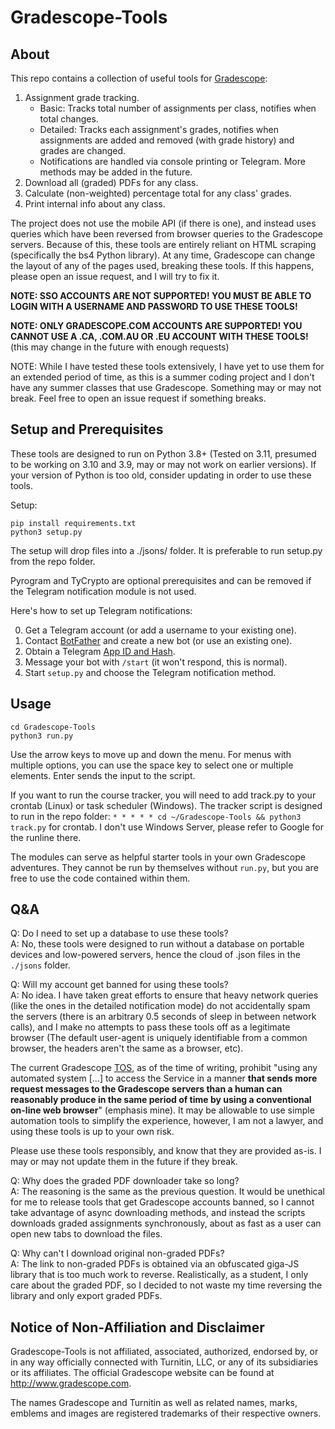 # Gradescope-Tools

## About

This repo contains a collection of useful tools for [Gradescope](https://www.gradescope.com):

1. Assignment grade tracking.
    * Basic: Tracks total number of assignments per class, notifies when total changes.
    * Detailed: Tracks each assignment's grades, notifies when assignments are added and removed (with grade history) and grades are changed.
    * Notifications are handled via console printing or Telegram. More methods may be added in the future.
2. Download all (graded) PDFs for any class.
3. Calculate (non-weighted) percentage total for any class' grades.
4. Print internal info about any class.

The project does not use the mobile API (if there is one), and instead uses queries which have been reversed from browser queries to the Gradescope servers. Because of this, these tools are entirely reliant on HTML scraping (specifically the bs4 Python library). At any time, Gradescope can change the layout of any of the pages used, breaking these tools. If this happens, please open an issue request, and I will try to fix it.

**NOTE: SSO ACCOUNTS ARE NOT SUPPORTED! YOU MUST BE ABLE TO LOGIN WITH A USERNAME AND PASSWORD TO USE THESE TOOLS!**

**NOTE: ONLY GRADESCOPE.COM ACCOUNTS ARE SUPPORTED! YOU CANNOT USE A .CA, .COM.AU OR .EU ACCOUNT WITH THESE TOOLS!** (this may change in the future with enough requests)

NOTE: While I have tested these tools extensively, I have yet to use them for an extended period of time, as this is a summer coding project and I don't have any summer classes that use Gradescope. Something may or may not break. Feel free to open an issue request if something breaks.

## Setup and Prerequisites

These tools are designed to run on Python 3.8+ (Tested on 3.11, presumed to be working on 3.10 and 3.9, may or may not work on earlier versions). If your version of Python is too old, consider updating in order to use these tools.

Setup:

```
pip install requirements.txt
python3 setup.py
```

The setup will drop files into a ./jsons/ folder. It is preferable to run setup.py from the repo folder.

Pyrogram and TyCrypto are optional prerequisites and can be removed if the Telegram notification module is not used.

Here's how to set up Telegram notifications:

0. Get a Telegram account (or add a username to your existing one).
1. Contact [BotFather](https://t.me/BotFather) and create a new bot (or use an existing one).
2. Obtain a Telegram [App ID and Hash](https://core.telegram.org/api/obtaining_api_id).
3. Message your bot with `/start` (it won't respond, this is normal).
4. Start `setup.py` and choose the Telegram notification method.

## Usage

```
cd Gradescope-Tools
python3 run.py
```

Use the arrow keys to move up and down the menu. For menus with multiple options, you can use the space key to select one or multiple elements. Enter sends the input to the script.

If you want to run the course tracker, you will need to add track.py to your crontab (Linux) or task scheduler (Windows). The tracker script is designed to run in the repo folder: `* * * * * cd ~/Gradescope-Tools && python3 track.py` for crontab. I don't use Windows Server, please refer to Google for the runline there.

The modules can serve as helpful starter tools in your own Gradescope adventures. They cannot be run by themselves without `run.py`, but you are free to use the code contained within them.

## Q&A

Q: Do I need to set up a database to use these tools?<br>A: No, these tools were designed to run without a database on portable devices and low-powered servers, hence the cloud of .json files in the `./jsons` folder.

Q: Will my account get banned for using these tools?<br>A: No idea. I have taken great efforts to ensure that heavy network queries (like the ones in the detailed notification mode) do not accidentally spam the servers (there is an arbitrary 0.5 seconds of sleep in between network calls), and I make no attempts to pass these tools off as a legitimate browser (The default user-agent is uniquely identifiable from a common browser, the headers aren't the same as a browser, etc).

The current Gradescope [TOS](https://www.gradescope.com/tos), as of the time of writing, prohibit "using any automated system [...] to access the Service in a manner **that sends more request messages to the Gradescope servers than a human can reasonably produce in the same period of time by using a conventional on-line web browser**" (emphasis mine). It may be allowable to use simple automation tools to simplify the experience, however, I am not a lawyer, and using these tools is up to your own risk.

Please use these tools responsibly, and know that they are provided as-is. I may or may not update them in the future if they break.

Q: Why does the graded PDF downloader take so long?<br>A: The reasoning is the same as the previous question. It would be unethical for me to release tools that get Gradescope accounts banned, so I cannot take advantage of async downloading methods, and instead the scripts downloads graded assignments synchronously, about as fast as a user can open new tabs to download the files.

Q: Why can't I download original non-graded PDFs?<br>A: The link to non-graded PDFs is obtained via an obfuscated giga-JS library that is too much work to reverse. Realistically, as a student, I only care about the graded PDF, so I decided to not waste my time reversing the library and only export graded PDFs.

## Notice of Non-Affiliation and Disclaimer

Gradescope-Tools is not affiliated, associated, authorized, endorsed by, or in any way officially connected with Turnitin, LLC, or any of its subsidiaries or its affiliates. The official Gradescope website can be found at http://www.gradescope.com.

The names Gradescope and Turnitin as well as related names, marks, emblems and images are registered trademarks of their respective owners.
